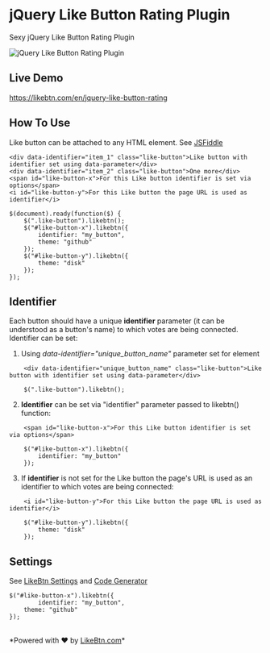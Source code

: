 # jQuery Like Button Rating Plugin
Sexy jQuery Like Button Rating Plugin

![jQuery Like Button Rating Plugin](https://likebtn.com/i/jquery-like-button-rating-plugin.png)

## Live Demo
<a href="https://likebtn.com/en/jquery-like-button-rating" title="jQuery Like Button Rating Plugin">https://likebtn.com/en/jquery-like-button-rating</a>

## How To Use 

Like button can be attached to any HTML element. See <a href="https://jsfiddle.net/likebtn/5nyecdhg/3/">JSFiddle</a>

	<div data-identifier="item_1" class="like-button">Like button with identifier set using data-parameter</div>
	<div data-identifier="item_2" class="like-button">One more</div>
	<span id="like-button-x">For this Like button identifier is set via options</span>
	<i id="like-button-y">For this Like button the page URL is used as identifier</i>

	$(document).ready(function($) {
		$(".like-button").likebtn();
	    $("#like-button-x").likebtn({
	    	identifier: "my_button",
	        theme: "github"
	    });
	    $("#like-button-y").likebtn({
	        theme: "disk"
	    });
	});

## Identifier

Each button should have a unique **identifier** parameter (it can be understood as a button's name) to which votes are being connected. Identifier can be set:

1. Using *data-identifier="unique_button_name"* parameter set for element
```
    <div data-identifier="unique_button_name" class="like-button">Like button with identifier set using data-parameter</div>

	$(".like-button").likebtn();
```
2. **Identifier** can be set via "identifier" parameter passed to likebtn() function:
```
	<span id="like-button-x">For this Like button identifier is set via options</span>

    $("#like-button-x").likebtn({
    	identifier: "my_button"
    });
```
3. If **identifier** is not set for the Like button the page's URL is used as an identifier to which votes are being connected:
```
    <i id="like-button-y">For this Like button the page URL is used as identifier</i>

    $("#like-button-y").likebtn({
        theme: "disk"
    });
```
## Settings

See <a href="https://likebtn.com/en/settings" target="_blank">LikeBtn Settings</a> and <a href="https://likebtn.com/en/like-button-generator" target="_blank">Code Generator</a>

	$("#like-button-x").likebtn({
    		identifier: "my_button",
        theme: "github"
    });

<br/>
*Powered with ♥ by <a href="https://likebtn.com" title="Like Button Rating for Website">LikeBtn.com</a>*